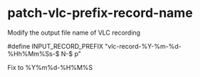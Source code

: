 # patch-vlc-prefix-record-name
Modify the output file name of VLC recording

#define INPUT_RECORD_PREFIX "vlc-record-%Y-%m-%d-%Hh%Mm%Ss-$ N-$ p"

Fix to %Y%m%d-%H%M%S
